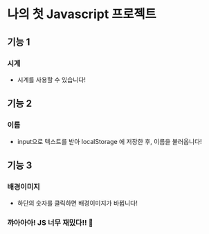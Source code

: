 # 나의 첫 Javascript 프로젝트
## 기능 1
### 시계
- 시계를 사용할 수 있습니다!
## 기능 2
### 이름
- input으로 텍스트를 받아 localStorage 에 저장한 후, 이름을 불러옵니다!
## 기능 3
### 배경이미지
- 하단의 숫자를 클릭하면 배경이미지가 바뀝니다!

### 꺄아아아! JS 너무 재밌다!! 🎈